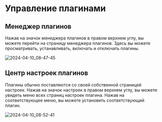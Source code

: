 # Управление плагинами

<PluginInfo name="plugin-manager"></PluginInfo>


## Менеджер плагинов 

Нажав на значок менеджера плагинов в правом верхнем углу, вы можете перейти на страницу менеджера плагинов. Здесь вы можете просматривать, устанавливать, включать и отключать плагины.

![2024-04-10_08-47-45](https://static-docs.nocobase.com/2024-04-10_08-47-45.png)

## Центр настроек плагинов

Плагины обычно поставляются со своей собственной страницей настроек. Нажав на значок настроек в правом верхнем углу, вы можете увидеть меню всех страниц настроек плагина. Нажав на соответствующее меню, вы можете установить соответствующий плагин.

![2024-04-10_08-52-41](https://static-docs.nocobase.com/2024-04-10_08-52-41.png)

